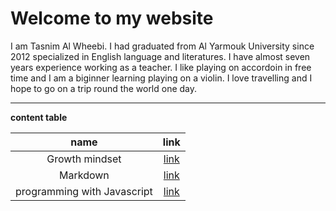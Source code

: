 # Welcome to my website
I am Tasnim Al Wheebi. I had graduated from Al Yarmouk University since 2012 specialized in English language and literatures. I have almost seven years experience working as a  teacher. I like playing on accordoin in free time and I am a biginner learning playing on a violin. I love travelling and I hope to go on a trip round the world one day.
 ***
 **content table**


| name | link |
| :---:| :---:|
| Growth mindset | [link](https://tasnimwheebi.github.io/Reading-Notes/growthminset) |
| Markdown | [link](https://tasnimwheebi.github.io/Reading-Notes/markdown)
| programming with Javascript | [link](https://tasnimwheebi.github.io/Reading-Notes/read-04)




